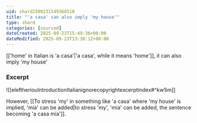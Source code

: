 ```yaml
---
uid: shard2509231549360510
title: "'a casa' can also imply 'my house'"
type: shard
categories: [sourced]
dateCreated: 2025-09-23T15:49:36+08:00
dateModified: 2025-09-23T13:38:12+00:00
---
```

[['home' in Italian is 'a casa'|'a casa', while it means 'home']], it can also imply 'my house'

### Excerpt
![[eleftheriouIntroductionItalianignorecopyrightexcerptindex#^kw1im]]

However, [[To stress 'my' in something like 'a casa' where 'my house' is implied, 'mia' can be added|to stress 'my', 'mia' can be added, the sentence becoming 'a casa mia']].